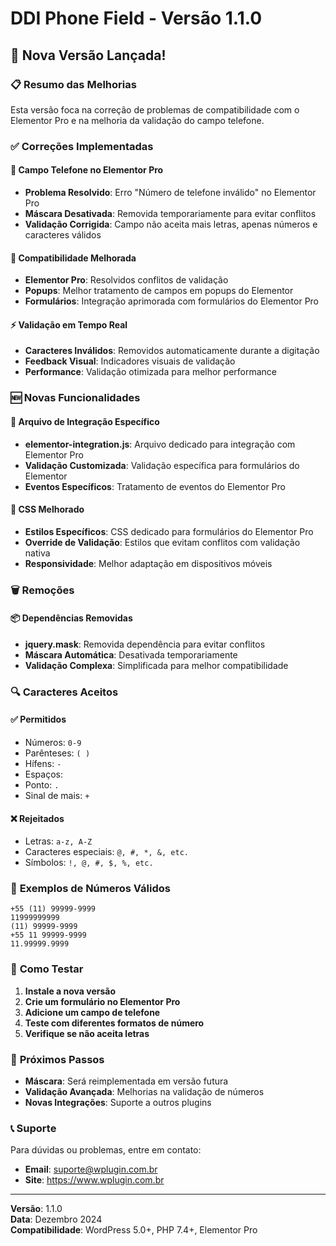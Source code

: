 # DDI Phone Field - Versão 1.1.0

## 🎉 Nova Versão Lançada!

### 📋 Resumo das Melhorias

Esta versão foca na correção de problemas de compatibilidade com o Elementor Pro e na melhoria da validação do campo telefone.

### ✅ Correções Implementadas

#### 🔧 **Campo Telefone no Elementor Pro**
- **Problema Resolvido**: Erro "Número de telefone inválido" no Elementor Pro
- **Máscara Desativada**: Removida temporariamente para evitar conflitos
- **Validação Corrigida**: Campo não aceita mais letras, apenas números e caracteres válidos

#### 🎯 **Compatibilidade Melhorada**
- **Elementor Pro**: Resolvidos conflitos de validação
- **Popups**: Melhor tratamento de campos em popups do Elementor
- **Formulários**: Integração aprimorada com formulários do Elementor Pro

#### ⚡ **Validação em Tempo Real**
- **Caracteres Inválidos**: Removidos automaticamente durante a digitação
- **Feedback Visual**: Indicadores visuais de validação
- **Performance**: Validação otimizada para melhor performance

### 🆕 Novas Funcionalidades

#### 📁 **Arquivo de Integração Específico**
- **elementor-integration.js**: Arquivo dedicado para integração com Elementor Pro
- **Validação Customizada**: Validação específica para formulários do Elementor
- **Eventos Específicos**: Tratamento de eventos do Elementor Pro

#### 🎨 **CSS Melhorado**
- **Estilos Específicos**: CSS dedicado para formulários do Elementor Pro
- **Override de Validação**: Estilos que evitam conflitos com validação nativa
- **Responsividade**: Melhor adaptação em dispositivos móveis

### 🗑️ Remoções

#### 📦 **Dependências Removidas**
- **jquery.mask**: Removida dependência para evitar conflitos
- **Máscara Automática**: Desativada temporariamente
- **Validação Complexa**: Simplificada para melhor compatibilidade

### 🔍 **Caracteres Aceitos**

#### ✅ **Permitidos**
- Números: `0-9`
- Parênteses: `( )`
- Hífens: `-`
- Espaços: ` `
- Ponto: `.`
- Sinal de mais: `+`

#### ❌ **Rejeitados**
- Letras: `a-z, A-Z`
- Caracteres especiais: `@, #, *, &, etc.`
- Símbolos: `!, @, #, $, %, etc.`

### 📝 **Exemplos de Números Válidos**
```
+55 (11) 99999-9999
11999999999
(11) 99999-9999
+55 11 99999-9999
11.99999.9999
```

### 🚀 **Como Testar**

1. **Instale a nova versão**
2. **Crie um formulário no Elementor Pro**
3. **Adicione um campo de telefone**
4. **Teste com diferentes formatos de número**
5. **Verifique se não aceita letras**

### 🔄 **Próximos Passos**

- **Máscara**: Será reimplementada em versão futura
- **Validação Avançada**: Melhorias na validação de números
- **Novas Integrações**: Suporte a outros plugins

### 📞 **Suporte**

Para dúvidas ou problemas, entre em contato:
- **Email**: suporte@wplugin.com.br
- **Site**: https://www.wplugin.com.br

---

**Versão**: 1.1.0  
**Data**: Dezembro 2024  
**Compatibilidade**: WordPress 5.0+, PHP 7.4+, Elementor Pro 